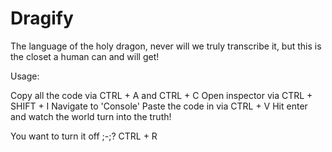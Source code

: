 # Dragify
The language of the holy dragon, never will we truly transcribe it, but this is the closet a human can and will get!

Usage:

Copy all the code via CTRL + A and CTRL + C
Open inspector via CTRL + SHIFT + I
Navigate to 'Console'
Paste the code in via CTRL + V
Hit enter and watch the world turn into the truth!

You want to turn it off ;-;?
CTRL + R
